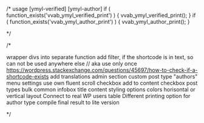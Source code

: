 /* usage
[ymyl-verified]
[ymyl-author]
if ( function_exists('vvab_ymyl_verified_print') ) {
	vvab_ymyl_verified_print();
}
if ( function_exists('vvab_ymyl_author_print') ) {
	vvab_ymyl_author_print();
}

*/


/*

wrapper divs into separate function
add filter, if the shortcode is in text, so can not be used anywhere else // aka use only once
    https://wordpress.stackexchange.com/questions/45697/how-to-check-if-a-shortcode-exists
add translations
admin section
    custom post type "authors"
        menu
    settings
        use own fluent scroll
            checkbox
        add to content
            checkbox
                post types
        bulk
        common infobox
            title
            content
        styling options
            colors
            horisontal or vertical layout
    Connect to real WP users table
    Different printing option for author type
    compile final result to lite version

*/

